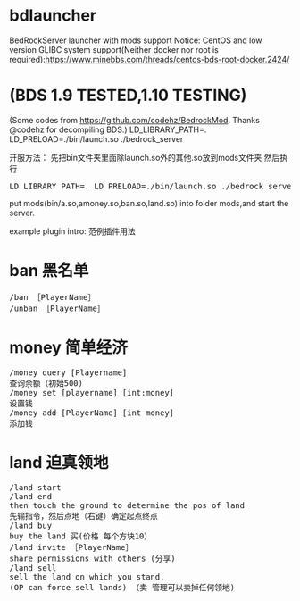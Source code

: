 # bdlauncher
BedRockServer launcher with mods support
Notice: CentOS and low version GLIBC system support(Neither docker nor root is required):https://www.minebbs.com/threads/centos-bds-root-docker.2424/
# (BDS 1.9 TESTED,1.10 TESTING)
(Some codes from https://github.com/codehz/BedrockMod.  Thanks @codehz for decompiling BDS.)
LD_LIBRARY_PATH=. LD_PRELOAD=./bin/launch.so ./bedrock_server

开服方法：
先把bin文件夹里面除launch.so外的其他.so放到mods文件夹
然后执行
<pre>LD_LIBRARY_PATH=. LD_PRELOAD=./bin/launch.so ./bedrock_server</pre>

put mods(bin/a.so,amoney.so,ban.so,land.so) into folder mods,and start the server.

example plugin intro:
范例插件用法

# ban 黑名单
<pre>
/ban ［PlayerName］
/unban ［PlayerName］
</pre>
# money 简单经济
<pre>
/money query [Playername] 
查询余额（初始500)
/money set [playername] [int:money] 
设置钱
/money add [PlayerName] [int money] 
添加钱
</pre>
 
# land 迫真领地
 <pre>
/land start
/land end
then touch the ground to determine the pos of land 
先输指令，然后点地（右键）确定起点终点
/land buy
buy the land 买(价格 每个方块10）
/land invite ［PlayerName］
share permissions with others (分享)
/land sell
sell the land on which you stand.
(OP can force sell lands) （卖 管理可以卖掉任何领地)
 </pre>
